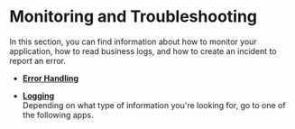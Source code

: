 <!-- loio1f86b8f76c864fc4b036f1495c863c15 -->

# Monitoring and Troubleshooting

In this section, you can find information about how to monitor your application, how to read business logs, and how to create an incident to report an error.

-   **[Error Handling](Error_Handling_e5eb3d8.md "")**  

-   **[Logging](Logging_57375b8.md "Depending on what type of information you're looking for, go to one of the following
		apps.")**  
Depending on what type of information you're looking for, go to one of the following apps.

